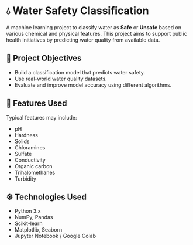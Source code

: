# 💧 Water Safety Classification

A machine learning project to classify water as **Safe** or **Unsafe** based on various chemical and physical features. This project aims to support public health initiatives by predicting water quality from available data.

## 📌 Project Objectives

- Build a classification model that predicts water safety.
- Use real-world water quality datasets.
- Evaluate and improve model accuracy using different algorithms.

## 🧪 Features Used

Typical features may include:
- pH
- Hardness
- Solids
- Chloramines
- Sulfate
- Conductivity
- Organic carbon
- Trihalomethanes
- Turbidity

## ⚙️ Technologies Used

- Python 3.x
- NumPy, Pandas
- Scikit-learn
- Matplotlib, Seaborn
- Jupyter Notebook / Google Colab
